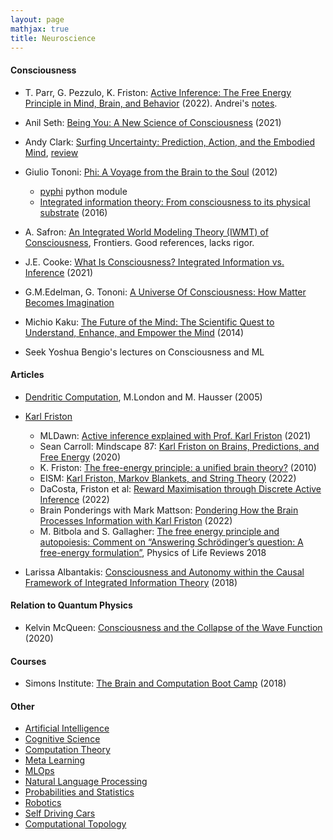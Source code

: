 ```yaml
---
layout: page
mathjax: true
title: Neuroscience
---
```

#### Consciousness
* T. Parr, G. Pezzulo, K. Friston: [Active Inference: The Free Energy Principle in Mind, Brain, and Behavior](https://www.amazon.com/Active-Inference-Energy-Principle-Behavior/dp/0262045354) (2022). Andrei's [notes](neuroscience/active_inference_free_energy_principle.md).
* Anil Seth: [Being You: A New Science of Consciousness](https://www.amazon.com/Being-You-New-Science-Consciousness/dp/1524742872) (2021)
* Andy Clark: [Surfing Uncertainty: Prediction, Action, and the Embodied Mind](https://www.amazon.com/Surfing-Uncertainty-Prediction-Action-Embodied/dp/0190933216/ref=d_pd_sbs_sccl_4_5/146-1943148-1230166), [review](https://slatestarcodex.com/2017/09/05/book-review-surfing-uncertainty/)
* Giulio Tononi: [Phi: A Voyage from the Brain to the Soul](https://www.amazon.com/Phi-Voyage-Brain-Giulio-Tononi/dp/030790721X/) (2012)
  * [pyphi](https://pyphi.readthedocs.io/en/latest/) python module
  * [Integrated information theory: From consciousness to its physical substrate](https://www.nature.com/articles/nrn.2016.44) (2016)
* A. Safron: [An Integrated World Modeling Theory (IWMT) of Consciousness](https://www.frontiersin.org/articles/10.3389/frai.2020.00030/full), Frontiers. Good references, lacks rigor.
* J.E. Cooke: [What Is Consciousness? Integrated Information vs. Inference](https://www.ncbi.nlm.nih.gov/pmc/articles/PMC8391140/) (2021)

* G.M.Edelman, G. Tononi: [A Universe Of Consciousness: How Matter Becomes Imagination](https://www.amazon.com/Universe-Consciousness-Matter-Becomes-Imagination/dp/0465013775)
* Michio Kaku: [The Future of the Mind: The Scientific Quest to Understand, Enhance, and Empower the Mind](https://www.amazon.com/Future-Mind-Scientific-Understand-Enhance/dp/038553082X) (2014)
* Seek Yoshua Bengio's lectures on Consciousness and ML

#### Articles
* [Dendritic Computation](https://neurophysics.ucsd.edu/courses/physics_171/annurev.neuro.28.061604.135703.pdf), M.London and M. Hausser (2005)

* [Karl Friston](https://www.fil.ion.ucl.ac.uk/~karl/)
  * MLDawn: [Active inference explained with Prof. Karl Friston](https://www.youtube.com/watch?v=XohuuIi7Jt8) (2021)
  * Sean Carroll: Mindscape 87: [Karl Friston on Brains, Predictions, and Free Energy](https://www.youtube.com/watch?v=TcFLQvz5uEg&t=1924s) (2020)
  * K. Friston: [The free-energy principle: a unified brain theory?](https://www.uab.edu/medicine/cinl/images/KFriston_FreeEnergy_BrainTheory.pdf) (2010)
  * EISM: [Karl Friston, Markov Blankets, and String Theory](https://www.youtube.com/watch?v=1wOLok4vq7Y) (2022)
  * DaCosta, Friston et al: [Reward Maximisation through Discrete Active Inference](https://arxiv.org/pdf/2009.08111.pdf) (2022)
  * Brain Ponderings with Mark Mattson: [Pondering How the Brain Processes Information with Karl Friston](https://www.youtube.com/watch?v=19B98MCsCB4) (2022)
  * M. Bitbola and S. Gallagher: [The free energy principle and autopoiesis: Comment on “Answering Schrödinger’s question: A free-energy formulation”](http://michel.bitbol.pagesperso-orange.fr/gallBitbol17final.pdf), Physics of Life Reviews 2018
* Larissa Albantakis: [Consciousness and Autonomy within the Causal Framework of Integrated Information Theory](https://www.youtube.com/watch?v=7xL8GjX_clA) (2018)

#### Relation to Quantum  Physics
* Kelvin McQueen: [Consciousness and the Collapse of the Wave Function](https://www.youtube.com/watch?v=QbRi7w4aQ4k) (2020)


#### Courses
* Simons Institute: [The Brain and Computation Boot Camp](https://www.youtube.com/watch?v=R2US2yVO4us&list=PLgKuh-lKre10qVKXL6EqR08qxyHf8R7-A) (2018)

#### Other
* [Artificial Intelligence](artificial_intelligence.md)
* [Cognitive Science](cognitive_science.md)
* [Computation Theory](computation_theory.md)
* [Meta Learning](meta_learning.md)
* [MLOps](mlops.md)
* [Natural Language Processing](natural_language_processing.md)
* [Probabilities and Statistics](probabilities_and_statistics.md)
* [Robotics](robotics.md)
* [Self Driving Cars](self_driving_cars.md)
* [Computational Topology](computational_topology.md)
